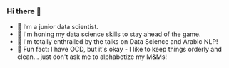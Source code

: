 ### Hi there 👋

- 🎯 I’m a junior data scientist.
- 🎨 I'm honing my data science skills to stay ahead of the game.
- 🎤 I'm totally enthralled by the talks on Data Science and Arabic NLP!
- 👾 Fun fact: I have OCD, but it's okay - I like to keep things orderly and clean... just don't ask me to alphabetize my M&Ms!
